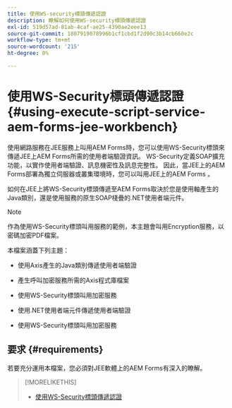 ```yaml
---
title: 使用WS-security標頭傳遞認證
description: 瞭解如何使用WS-security標頭傳遞認證
exl-id: 519d57ad-81ab-4caf-ae25-4390ae2eee13
source-git-commit: 1807919078996b1cf1cbd1f2d90c3b14cb660e2c
workflow-type: tm+mt
source-wordcount: '215'
ht-degree: 0%

---
```


# 使用WS-Security標頭傳遞認證 {#using-execute-script-service-aem-forms-jee-workbench}

使用網路服務在JEE服務上叫用AEM Forms時，您可以使用WS-Security標頭來傳遞JEE上AEM Forms所需的使用者端驗證資訊。 WS-Security定義SOAP擴充功能，以實作使用者端驗證、訊息機密性及訊息完整性。 因此，當JEE上的AEM Forms部署為獨立伺服器或叢集環境時，您可以叫用JEE上的AEM Forms 。

如何在JEE上將WS-Security標頭傳遞至AEM Forms取決於您是使用軸產生的Java類別，還是使用服務的原生SOAP棧疊的.NET使用者端元件。

>[!NOTE]
>
>作為使用WS-Security標頭叫用服務的範例，本主題會叫用Encryption服務，以密碼加密PDF檔案。

本檔案涵蓋下列主題：

* 使用Axis產生的Java類別傳遞使用者端驗證

* 產生呼叫加密服務所需的Axis程式庫檔案

* 使用WS-Security標頭叫用加密服務

* 使用.NET使用者端元件傳遞使用者端驗證

* 使用WS-Security標頭叫用加密服務


## 要求 {#requirements}

若要充分運用本檔案，您必須對JEE軟體上的AEM Forms有深入的瞭解。

>[!MORELIKETHIS]
>
>* [使用WS-Security標頭傳遞認證](assets/passing-credentials-using-ws-security-headers.pdf)
